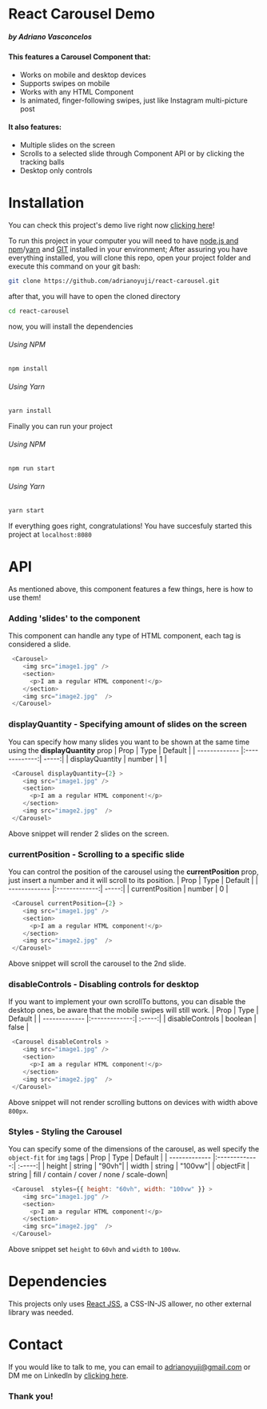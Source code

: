# React Carousel Demo
##### by Adriano Vasconcelos

#### **This features a Carousel Component that:**
* Works on mobile and desktop devices
* Supports swipes on mobile
* Works with any HTML Component
* Is animated, finger-following swipes, just like Instagram multi-picture post

#### **It also features:**
* Multiple slides on the screen
* Scrolls to a selected slide through Component API or by clicking the tracking balls
* Desktop only controls

# Installation

You can check this project's demo live right now [clicking here](https://react-carousel-nine.vercel.app/)!

To run this project in your computer you will need to have [node.js and npm](https://nodejs.org/en/)/[yarn](https://yarnpkg.com/) and [GIT](https://git-scm.com/) installed in your environment;
After assuring you have everything installed, you will clone this repo, open your project folder and execute this command on your git bash:

````bash
git clone https://github.com/adrianoyuji/react-carousel.git
````
after that, you will have to open the cloned directory

````bash
cd react-carousel
````
now, you will install the dependencies
###### Using NPM
````bash
npm install
````
###### Using Yarn
````bash
yarn install
````
Finally you can run your project
###### Using NPM
````bash
npm run start
````
###### Using Yarn
````bash
yarn start
````
If everything goes right, congratulations! You have succesfuly started this project at `localhost:8080`

# API

As mentioned above, this component features a few things, here is how to use them!

### Adding 'slides' to the component
This component can handle any type of HTML component, each tag is considered a slide.
````javascript
 <Carousel>
    <img src="image1.jpg" />
    <section>
      <p>I am a regular HTML component!</p>
    </section>
    <img src="image2.jpg"  /> 
 </Carousel>
````
### displayQuantity - Specifying amount of slides on the screen 
You can specify how many slides you want to be shown at the same time using the **displayQuantity** prop
| Prop       | Type          | Default  |
| ------------- |:-------------:| -----:|
| displayQuantity     | number | 1 |
````javascript
 <Carousel displayQuantity={2} >
    <img src="image1.jpg" />
    <section>
      <p>I am a regular HTML component!</p>
    </section>
    <img src="image2.jpg"  /> 
 </Carousel>
````
Above snippet will render 2 slides on the screen.

### currentPosition - Scrolling to a specific slide
You can control the position of the carousel using the **currentPosition** prop, just insert a number and it will scroll to its position.
| Prop       | Type          | Default  |
| ------------- |:-------------:| -----:|
| currentPosition     | number | 0 |
````javascript
 <Carousel currentPosition={2} >
    <img src="image1.jpg" />
    <section>
      <p>I am a regular HTML component!</p>
    </section>
    <img src="image2.jpg"  /> 
 </Carousel>
````
Above snippet will scroll the carousel to the 2nd slide.

### disableControls - Disabling controls for desktop
If you want to implement your own scrollTo buttons, you can disable the desktop ones, be aware that the mobile swipes will still work.
| Prop       | Type          | Default  |
| ------------- |:-------------:| :-----:|
| disableControls     | boolean | false |
````javascript
 <Carousel disableControls >
    <img src="image1.jpg" />
    <section>
      <p>I am a regular HTML component!</p>
    </section>
    <img src="image2.jpg"  /> 
 </Carousel>
````
Above snippet will not render scrolling buttons on devices with width above `800px`.

### Styles - Styling the Carousel
You can specify some of the dimensions of the carousel, as well specify the `object-fit` for `img` tags 
| Prop       | Type          | Default  |
| ------------- |:-------------:| :-----:|
| height     | string | "90vh"|
| width     | string | "100vw"|
| objectFit     | string | fill / contain / cover / none / scale-down|
````javascript
 <Carousel  styles={{ height: "60vh", width: "100vw" }} >
    <img src="image1.jpg" />
    <section>
      <p>I am a regular HTML component!</p>
    </section>
    <img src="image2.jpg"  /> 
 </Carousel>
````
Above snippet set `height` to `60vh` and `width` to `100vw`.

# Dependencies

This projects only uses [React JSS](https://cssinjs.org/react-jss/), a CSS-IN-JS allower, no other external library was needed.

# Contact
If you would like to talk to me, you can email to adrianoyuji@gmail.com or DM me on LinkedIn by [clicking here](https://www.linkedin.com/in/adriano-yuji-sato-de-vasconcelos-034b09191/).
### Thank you!
